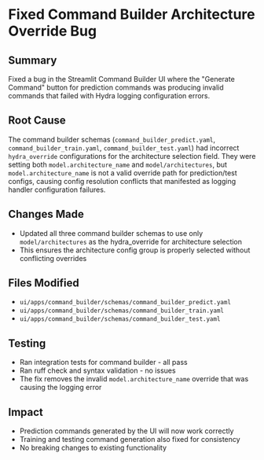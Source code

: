 # Fixed Command Builder Architecture Override Bug

## Summary
Fixed a bug in the Streamlit Command Builder UI where the "Generate Command" button for prediction commands was producing invalid commands that failed with Hydra logging configuration errors.

## Root Cause
The command builder schemas (`command_builder_predict.yaml`, `command_builder_train.yaml`, `command_builder_test.yaml`) had incorrect `hydra_override` configurations for the architecture selection field. They were setting both `model.architecture_name` and `model/architectures`, but `model.architecture_name` is not a valid override path for prediction/test configs, causing config resolution conflicts that manifested as logging handler configuration failures.

## Changes Made
- Updated all three command builder schemas to use only `model/architectures` as the hydra_override for architecture selection
- This ensures the architecture config group is properly selected without conflicting overrides

## Files Modified
- `ui/apps/command_builder/schemas/command_builder_predict.yaml`
- `ui/apps/command_builder/schemas/command_builder_train.yaml`
- `ui/apps/command_builder/schemas/command_builder_test.yaml`

## Testing
- Ran integration tests for command builder - all pass
- Ran ruff check and syntax validation - no issues
- The fix removes the invalid `model.architecture_name` override that was causing the logging error

## Impact
- Prediction commands generated by the UI will now work correctly
- Training and testing command generation also fixed for consistency
- No breaking changes to existing functionality
